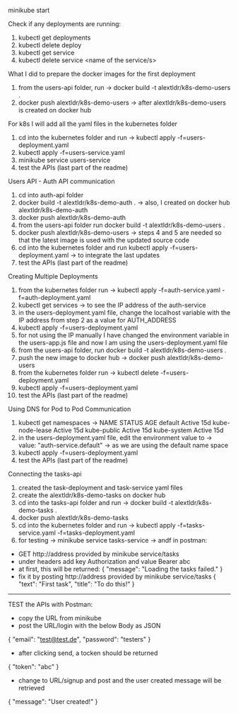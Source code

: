 minikube start

Check if any deployments are running:

1. kubectl get deployments 
2. kubectl delete deploy <name of the running deployment>
3. kubectl get service
4. kubectl delete service <name of the service/s>

What I did to prepare the docker images for the first deployment

1. from the users-api folder, run -> docker build -t alextldr/k8s-demo-users .
2. docker push alextldr/k8s-demo-users -> after alextldr/k8s-demo-users is created on docker hub

For k8s I will add all the yaml files in the kubernetes folder

1. cd into the kubernetes folder and run -> kubectl apply -f=users-deployment.yaml
2. kubectl apply -f=users-service.yaml
3. minikube service users-service
4. test the APIs (last part of the readme)

Users API - Auth API communication

1. cd into auth-api folder
2. docker build -t alextldr/k8s-demo-auth . -> also, I created on docker hub alextldr/k8s-demo-auth
3. docker push alextldr/k8s-demo-auth
4. from the users-api folder run docker build -t alextldr/k8s-demo-users .
5. docker push alextldr/k8s-demo-users -> steps 4 and 5 are needed so that the latest image is used with the updated source code
6. cd into the kubernetes folder and run kubectl apply -f=users-deployment.yaml -> to integrate the last updates
7. test the APIs (last part of the readme)

Creating Multiple Deployments

1. from the kubernetes folder run -> kubectl apply -f=auth-service.yaml -f=auth-deployment.yaml
2. kubectl get services -> to see the IP address of the auth-service
3. in the users-deployment.yaml file, change the localhost variable with the IP address from step 2 as a value for AUTH_ADDRESS
4. kubectl apply -f=users-deployment.yaml
5. for not using the IP manually I have changed the environment variable in the users-app.js file and now I am using the users-deployment.yaml file
6. from the users-api folder, run docker build -t alextldr/k8s-demo-users .
7. push the new image to docker hub -> docker push alextldr/k8s-demo-users
8. from the kubernetes folder run -> kubectl delete -f=users-deployment.yaml
9. kubectl apply -f=users-deployment.yaml
10. test the APIs (last part of the readme)

Using DNS for Pod to Pod Communication

1. kubectl get namespaces -> 
NAME              STATUS   AGE
default           Active   15d
kube-node-lease   Active   15d
kube-public       Active   15d
kube-system       Active   15d
2. in the users-deployment.yaml file, edit the environment value to -> value: "auth-service.default" -> as we are using the default name space
3. kubectl apply -f=users-deployment.yaml
4. test the APIs (last part of the readme)

Connecting the tasks-api

1. created the task-deployment and task-service yaml files
2. create the alextldr/k8s-demo-tasks on docker hub
3. cd into the tasks-api folder and run -> docker build -t alextldr/k8s-demo-tasks .
4. docker push alextldr/k8s-demo-tasks
5. cd into the kubernetes folder and run -> kubectl apply -f=tasks-service.yaml -f=tasks-deployment.yaml
6. for testing -> minikube service tasks-service -> andf in postman:
- GET http://address provided by minikube service/tasks
- under headers add key Authorization and value Bearer abc
- at first, this will be returned:
{
    "message": "Loading the tasks failed."
}
- fix it by posting http://address provided by minikube service/tasks
{
    "text": "First task",
    "title": "To do this!"
}

---------------------------------------------------------------------------------------------

TEST the APIs with Postman:
- copy the URL from minikube
- post the URL/login with the below Body as JSON

{
    "email": "test@test.de",
    "password": "testers"
}

- after clicking send, a tocken should be returned

{
    "token": "abc"
}

- change to URL/signup and post and the user created message will be retrieved

{
    "message": "User created!"
}